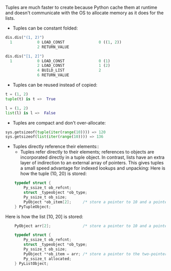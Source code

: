 Tuples are much faster to create because Python cache them at runtime and doesn't communicate with the OS to allocate memory as it does for the lists.
- Tuples can be constant folded:
```python
dis.dis("(1, 2)")
  1           0 LOAD_CONST               0 ((1, 2))
              2 RETURN_VALUE

dis.dis("[1, 2]")
  1           0 LOAD_CONST               0 (1)
              2 LOAD_CONST               1 (2)
              4 BUILD_LIST               2
              6 RETURN_VALUE
```
- Tuples can be reused instead of copied:
```python
t = (1, 2)
tuple(t) is t =>  True

l = (1, 2)
list(l) is l =>  False
```
- Tuples are compact and don't over-allocate:
```python
sys.getsizeof(tuple(iter(range(10)))) => 120
sys.getsizeof(list(iter(range(10)))) => 136
```
- Tuples directly reference their elements::
    - Tuples refer directly to their elements; references to objects are incorporated directly in a tuple object. In contrast, lists have an extra layer of indirection to an external array of pointers. This gives tuples a small speed advantage for indexed lookups and unpacking:
Here is how the tuple (10, 20) is stored:
```C
    typedef struct {
        Py_ssize_t ob_refcnt;
        struct _typeobject *ob_type;
        Py_ssize_t ob_size;
        PyObject *ob_item[2];     /* store a pointer to 10 and a pointer to 20 */
    } PyTupleObject;
```
Here is how the list [10, 20] is stored:
```C
    PyObject arr[2];              /* store a pointer to 10 and a pointer to 20 */

    typedef struct {
        Py_ssize_t ob_refcnt;
        struct _typeobject *ob_type;
        Py_ssize_t ob_size;
        PyObject **ob_item = arr; /* store a pointer to the two-pointer array */
        Py_ssize_t allocated;
    } PyListObject;
```
